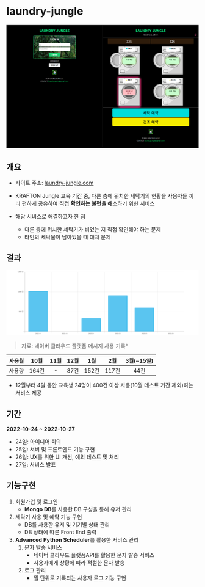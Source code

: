 # laundry-jungle

[![image-20230314234916596](./assets/image-20230314234916596.png)](http://laundry-jungle.com)

## 개요

- 사이트 주소: [laundry-jungle.com](http://laundry-jungle.com)

- KRAFTON Jungle 교육 기간 중, 다른 층에 위치한 세탁기의 현황을 사용자들 끼리 편하게 공유하여
    직접 **확인하는 불편을 해소**하기 위한 서비스
- 해당 서비스로 해결하고자 한 점
    - 다른 층에 위치한 세탁기가 비었는 지 직접 확인해야 하는 문제
    - 타인의 세탁물이 남아있을 때 대처 문제



## 결과



![image-20230314235437620](./assets/image-20230314235437620.png)

> 자료: 네이버 클라우드 플랫폼 메시지 사용 기록*

| 사용월 | 10월  | 11월 | 12월 |  1월  |  2월  | 3월(~15일) |
| :----: | :---: | :--: | :--: | :---: | :---: | :--------: |
| 사용량 | 164건 |  -   | 87건 | 152건 | 117건 |    44건    |

- 12월부터 4달 동안 교육생 24명이 400건 이상 사용(10월 테스트 기간 제외)하는 서비스 제공



## 기간

**2022-10-24 ~ 2022-10-27**

- 24일: 아이디어 회의
- 25일: 서버 및 프론트엔드 기능 구현
- 26일: UX를 위한 UI 개선, 예외 테스트 및 처리
- 27일: 서비스 발표



## 기능구현

1. 회원가입 및 로그인
    - **Mongo DB**를 사용한 DB 구성을 통해 유저 관리
2. 세탁기 사용 및 예약 기능 구현
    - DB를 사용한 유저 및 기기별 상태 관리
    - DB 상태에 따른 Front End 출력
3. **Advanced Python Scheduler**를 활용한 서비스 관리
    1. 문자 발송 서비스
        - 네이버 클라우드 플랫폼API를 활용한 문자 발송 서비스
        - 사용자에게 상황에 따라 적절한 문자 발송
    2. 로그 관리
        - 월 단위로 기록되는 사용자 로그 기능 구현
